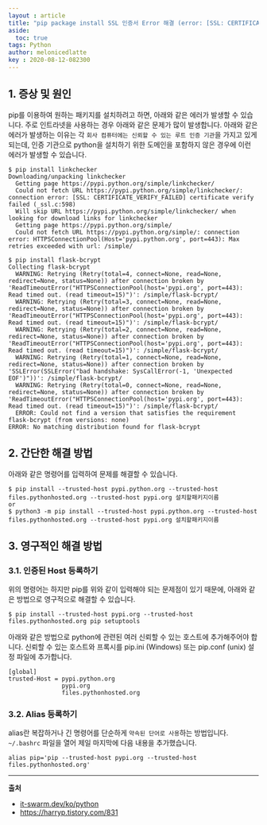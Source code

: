 ```yaml
---
layout : article
title: "pip package install SSL 인증서 Error 해결 (error: [SSL: CERTIFICATE_VERIFY_FAILED])"
aside:
  toc: true
tags: Python 
author: melonicedlatte
key : 2020-08-12-082300 
---  
```


## 1. 증상 및 원인

pip를 이용하여 원하는 패키지를 설치하려고 하면, 아래와 같은 에러가 발생할 수 있습니다. 주로 인트라넷을 사용하는 경우 아래와 같은 문제가 많이 발생합니다. 아래와 같은 에러가 발생하는 이유는 각 `회사 컴퓨터에는 신뢰할 수 있는 루트 인증 기관`을 가지고 있게 되는데, 인증 기관으로 python을 설치하기 위한 도메인을 포함하지 않은 경우에 이런 에러가 발생할 수 있습니다.  

~~~shell
$ pip install linkchecker
Downloading/unpacking linkchecker
  Getting page https://pypi.python.org/simple/linkchecker/
  Could not fetch URL https://pypi.python.org/simple/linkchecker/: connection error: [SSL: CERTIFICATE_VERIFY_FAILED] certificate verify failed (_ssl.c:598)
  Will skip URL https://pypi.python.org/simple/linkchecker/ when looking for download links for linkchecker
  Getting page https://pypi.python.org/simple/
  Could not fetch URL https://pypi.python.org/simple/: connection error: HTTPSConnectionPool(Host='pypi.python.org', port=443): Max retries exceeded with url: /simple/ 
~~~

~~~shell
$ pip install flask-bcrypt 
Collecting flask-bcrypt
  WARNING: Retrying (Retry(total=4, connect=None, read=None, redirect=None, status=None)) after connection broken by 'ReadTimeoutError("HTTPSConnectionPool(host='pypi.org', port=443): Read timed out. (read timeout=15)")': /simple/flask-bcrypt/
  WARNING: Retrying (Retry(total=3, connect=None, read=None, redirect=None, status=None)) after connection broken by 'ReadTimeoutError("HTTPSConnectionPool(host='pypi.org', port=443): Read timed out. (read timeout=15)")': /simple/flask-bcrypt/
  WARNING: Retrying (Retry(total=2, connect=None, read=None, redirect=None, status=None)) after connection broken by 'ReadTimeoutError("HTTPSConnectionPool(host='pypi.org', port=443): Read timed out. (read timeout=15)")': /simple/flask-bcrypt/
  WARNING: Retrying (Retry(total=1, connect=None, read=None, redirect=None, status=None)) after connection broken by 'SSLError(SSLError("bad handshake: SysCallError(-1, 'Unexpected EOF')"))': /simple/flask-bcrypt/
  WARNING: Retrying (Retry(total=0, connect=None, read=None, redirect=None, status=None)) after connection broken by 'ReadTimeoutError("HTTPSConnectionPool(host='pypi.org', port=443): Read timed out. (read timeout=15)")': /simple/flask-bcrypt/
  ERROR: Could not find a version that satisfies the requirement flask-bcrypt (from versions: none)
ERROR: No matching distribution found for flask-bcrypt
~~~

## 2. 간단한 해결 방법

아래와 같은 명령어를 입력하여 문제를 해결할 수 있습니다.

~~~shell
$ pip install --trusted-host pypi.python.org --trusted-host files.pythonhosted.org --trusted-host pypi.org 설치할패키지이름
or
$ python3 -m pip install --trusted-host pypi.python.org --trusted-host files.pythonhosted.org --trusted-host pypi.org 설치할패키지이름
~~~

## 3. 영구적인 해결 방법

### 3.1. 인증된 Host 등록하기

위의 명령어는 하지만 pip를 위와 같이 입력해야 되는 문제점이 있기 때문에, 아래와 같은 방법으로 영구적으로 해결할 수 있습니다.

~~~shell
$ pip install --trusted-host pypi.org --trusted-host files.pythonhosted.org pip setuptools
~~~

아래와 같은 방법으로 python에 관련된 여러 신뢰할 수 있는 호스트에 추가해주어야 합니다. 신뢰할 수 있는 호스트와 프록시를 pip.ini (Windows) 또는 pip.conf (unix) 설정 파일에 추가합니다. 

~~~vim
[global]
trusted-Host = pypi.python.org
               pypi.org
               files.pythonhosted.org
~~~

### 3.2. Alias 등록하기

alias란 복잡하거나 긴 명령어를 단순하게 `약속된 단어로 사용`하는 방법입니다. `~/.bashrc` 파일을 열어 제일 마지막에 다음 내용을 추가했습니다.

~~~vim
alias pip='pip --trusted-host pypi.org --trusted-host files.pythonhosted.org'
~~~

---
**출처**
- [it-swarm.dev/ko/python](https://www.it-swarm.dev/ko/python/quot%EC%97%B0%EA%B2%B0-%EC%98%A4%EB%A5%98-ssl-certificateverifyfailed-%EC%9D%B8%EC%A6%9D%EC%84%9C-%ED%99%95%EC%9D%B8-%EC%8B%A4%ED%8C%A8-sslc-598%EB%A1%9C-pip-%EC%84%A4%EC%B9%98%EA%B0%80-%EC%8B%A4%ED%8C%A8%ED%95%A9%EB%8B%88%EB%8B%A4quot/1049704231/)
- https://harryp.tistory.com/831
